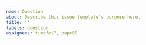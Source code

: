 ```yaml
---
name: Question
about: Describe this issue template's purpose here.
title: ''
labels: question
assignees: timofei7, pape98
---
```

